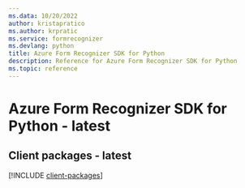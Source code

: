 ```yaml
---
ms.data: 10/20/2022
author: kristapratico
ms.author: krpratic
ms.service: formrecognizer
ms.devlang: python
title: Azure Form Recognizer SDK for Python
description: Reference for Azure Form Recognizer SDK for Python
ms.topic: reference
---
```

# Azure Form Recognizer SDK for Python - latest

## Client packages - latest
[!INCLUDE [client-packages](form-recognizer-client-index.md)]
